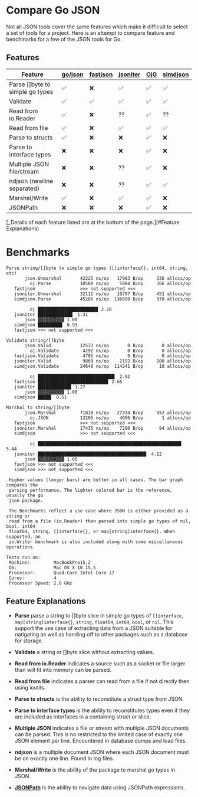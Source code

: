 # Compare Go JSON

Not all JSON tools cover the same features which make it difficult to
select a set of tools for a project. Here is an attempt to compare
feature and benchmarks for a few of the JSON tools for Go.

## Features

| Feature                         | [go/json](https://golang.org/pkg/encoding/json/) | [fastjson](https://github.com/valyala/fastjson) | [jsoniter](https://github.com/json-iterator/go) | [OjG](https://github.com/ohler55/compare-go-json) | [simdjson](https://github.com/minio/simdjson-go) |
| ------------------------------- | ------------------ | ------------------ | ------------------ | ------------------ | ------------------ |
| Parse []byte to simple go types | :white_check_mark: | :x:                | :white_check_mark: | :white_check_mark: | :white_check_mark: |
| Validate                        | :white_check_mark: | :white_check_mark: | :white_check_mark: | :white_check_mark: | :white_check_mark: |
| Read from io.Reader             | :white_check_mark: | :x:                | ??                 | :white_check_mark: | ??                 |
| Read from file                  | :white_check_mark: | :x:                | :white_check_mark: | :white_check_mark: | :white_check_mark: |
| Parse to structs                | :white_check_mark: | :x:                | :x:                | :white_check_mark: | :x:                |
| Parse to interface types        | :x:                | :x:                | :x:                | :white_check_mark: | :x:                |
| Multiple JSON file/stream       | :x:                | :x:                | ??                 | :white_check_mark: | :x:                |
| ndjson (newline separated)      | :x:                | :x:                | ??                 | :white_check_mark: | :white_check_mark: |
| Marshal/Write                   | :white_check_mark: | :x:                | :white_check_mark: | :white_check_mark: | :x:                |
| JSONPath                        | :x:                | :x:                | :x:                | :white_check_mark: | :x:                |

[_Details of each feature listed are at the bottom of the page.](#Feature Explanations)

# Benchmarks

```
Parse string/[]byte to simple go types ([]interface{}, int64, string, etc)
       json.Unmarshal       42225 ns/op   17983 B/op     336 allocs/op
         oj.Parse           18500 ns/op    5984 B/op     366 allocs/op
   fastjson                 >>> not supported <<<
   jsoniter.Unmarshal       32111 ns/op   19797 B/op     451 allocs/op
   simdjson.Parse           45285 ns/op  136899 B/op     370 allocs/op

         oj ██████████████████████▊ 2.28
   jsoniter █████████████▏ 1.31
       json ▓▓▓▓▓▓▓▓▓▓ 1.00
   simdjson █████████▎ 0.93
   fastjson >>> not supported <<<

Validate string/[]byte
       json.Valid           12533 ns/op       0 B/op       0 allocs/op
         oj.Validate         4292 ns/op       0 B/op       0 allocs/op
   fastjson.Validate         4705 ns/op       0 B/op       0 allocs/op
   jsoniter.Valid            9860 ns/op    2192 B/op     100 allocs/op
   simdjson.Validate        24649 ns/op  114241 B/op      18 allocs/op

         oj █████████████████████████████▏ 2.92
   fastjson ██████████████████████████▋ 2.66
   jsoniter ████████████▋ 1.27
       json ▓▓▓▓▓▓▓▓▓▓ 1.00
   simdjson █████  0.51

Marshal to string/[]byte
       json.Marshal         71818 ns/op   27334 B/op     352 allocs/op
         oj.JSON            13205 ns/op    4096 B/op       1 allocs/op
   fastjson                 >>> not supported <<<
   jsoniter.Marshal         17435 ns/op    7290 B/op      94 allocs/op
   simdjson                 >>> not supported <<<

         oj ██████████████████████████████████████████████████████▍ 5.44
   jsoniter █████████████████████████████████████████▏ 4.12
       json ▓▓▓▓▓▓▓▓▓▓ 1.00
   fastjson >>> not supported <<<
   simdjson >>> not supported <<<

 Higher values (longer bars) are better in all cases. The bar graph compares the
 parsing performance. The lighter colored bar is the reference, usually the go
 json package.

 The Benchmarks reflect a use case where JSON is either provided as a string or
 read from a file (io.Reader) then parsed into simple go types of nil, bool, int64
 float64, string, []interface{}, or map[string]interface{}. When supported, an
 io.Writer benchmark is also included along with some miscellaneous operations.

Tests run on:
 Machine:         MacBookPro15,2
 OS:              Mac OS X 10.15.5
 Processor:       Quad-Core Intel Core i7
 Cores:           4
 Processor Speed: 2.8 GHz
```

## Feature Explanations

 - **Parse** parse a string to []byte slice in simple go types of
   `[]interface`, `map[string]interface{}`, `string`, `float64`,
   `int64`, `bool`, or `nil`. This support the use case of extracting
   data from a JSON suitable for natigating as well as handing off to
   other packages such as a database for storage.

 - **Validate** a string or []byte slice without extracting values.

 - **Read from io.Reader** indicates a source such as a socket or file
   larger than will fit into memory can be parsed.

 - **Read from file** indicates a parser can read from a file if not
   directly then using ioutils.

 - **Parse to structs** is the ability to reconstitute a struct type
   from JSON.

 - **Parse to interface types** is the ability to reconstitutes types
   even if they are included as interfaces in a containing struct or
   slice.

 - **Multiple JSON** indicates a file or stream with multiple JSON
   documents can be parsed. This is no restricted to the limited case
   of exactly one JSON element per line. Encountered in database dumps
   and load files.

 - **ndjson** is a multiple document JSON where each JSON document
   must be on exactly one line. Found in log files.

 - **Marshal/Write** is the ability of the package to marshal go types
   in JSON.

 - **[JSONPath](https://goessner.net/articles/JsonPath)** is the
   ability to navigate data using JSONPath expressions.
